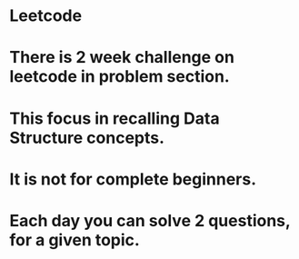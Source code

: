 # Leetcode
# There is 2 week challenge on leetcode in problem section. 
# This focus in recalling Data Structure concepts.
# It is not for complete beginners.
# Each day you can solve 2 questions, for a given topic.
